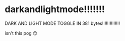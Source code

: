 # darkandlightmode!!!!!!!
 
 DARK AND LIGHT MODE TOGGLE IN 381 bytes!!!!!!!!!!!!!!
 
 isn't this pog 😏
